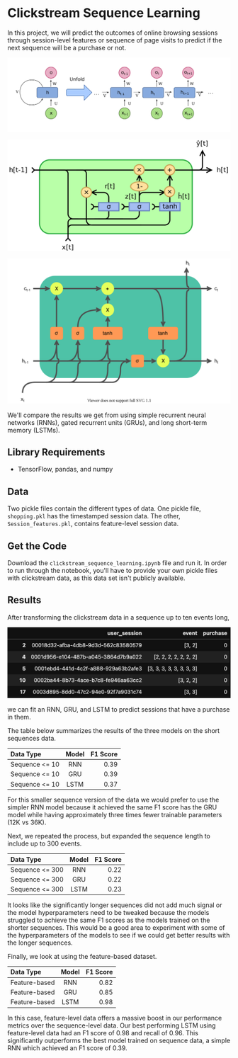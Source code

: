 # Clickstream Sequence Learning

In this project, we will predict the outcomes of online browsing sessions through session-level features or sequence of page visits to predict if the next sequence will be a purchase or not.

![rnn_image_wiki](https://github.com/chrispmaag/clickstream_sequence_learning/blob/main/images/rnn_image_wiki.png)

![gru_gates_wiki](https://github.com/chrispmaag/clickstream_sequence_learning/blob/main/images/gru_gates_wiki.png)

![lstm_gates_wiki](https://github.com/chrispmaag/clickstream_sequence_learning/blob/main/images/lstm_gates_wiki.png)

We'll compare the results we get from using simple recurrent neural networks (RNNs), gated recurrent units (GRUs), and long short-term memory (LSTMs). 

## Library Requirements
- TensorFlow, pandas, and numpy

## Data
Two pickle files contain the different types of data. One pickle file, `shopping.pkl` has the timestamped session data. The other, `Session_features.pkl`, contains feature-level session data. 

## Get the Code
Download the `clickstream_sequence_learning.ipynb` file and run it. In order to run through the notebook, you'll have to provide your own pickle files with clickstream data, as this data set isn't publicly available.

## Results

After transforming the clickstream data in a sequence up to ten events long, 

![sequence_10](https://github.com/chrispmaag/clickstream_sequence_learning/blob/main/images/sequence_10.jpg)

we can fit an RNN, GRU, and LSTM to predict sessions that have a purchase in them.

The table below summarizes the results of the three models on the short sequences data.


| Data Type     | Model         | F1 Score|
|:------------- |:-------------:| -----:|
| Sequence <= 10| RNN           | 0.39 |
| Sequence <= 10| GRU           | 0.39 |
| Sequence <= 10| LSTM          | 0.37 |

For this smaller sequence version of the data we would prefer to use the simpler RNN model  because it achieved the same F1 score has the GRU model while having approximately three times fewer trainable parameters (12K vs 36K).


Next, we repeated the process, but expanded the sequence length to include up to 300 events.

| Data Type     | Model         | F1 Score|
|:------------- |:-------------:| -----:|
| Sequence <= 300| RNN           | 0.22 |
| Sequence <= 300| GRU           | 0.22 |
| Sequence <= 300| LSTM          | 0.23 |

It looks like the significantly longer sequences did not add much signal or the model hyperparameters need to be tweaked because the models struggled to achieve the same F1 scores as the models trained on the shorter sequences. This would be a good area to experiment with some of the hyperparameters of the models to see if we could get better results with the longer sequences.

Finally, we look at using the feature-based dataset.

| Data Type     | Model         | F1 Score|
|:------------- |:-------------:| -----:|
| Feature-based | RNN           | 0.82 |
| Feature-based | GRU           | 0.85 |
| Feature-based | LSTM          | 0.98 |


In this case, feature-level data offers a massive boost in our performance metrics over the sequence-level data. Our best performing LSTM using feature-level data had an F1 score of 0.98 and recall of 0.96. This significantly outperforms the best model trained on sequence data, a simple RNN which achieved an F1 score of 0.39.